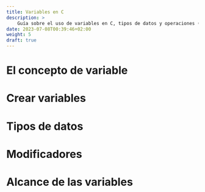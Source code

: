 ```yaml
---
title: Variables en C
description: >
    Guía sobre el uso de variables en C, tipos de datos y operaciones (operadores).
date: 2023-07-08T00:39:46+02:00
weight: 5
draft: true
---
```


<!-- TODO: https://www.learncpp.com/cpp-tutorial/introduction-to-objects-and-variables/ -->

# El concepto de variable

# Crear variables

# Tipos de datos

# Modificadores

# Alcance de las variables

